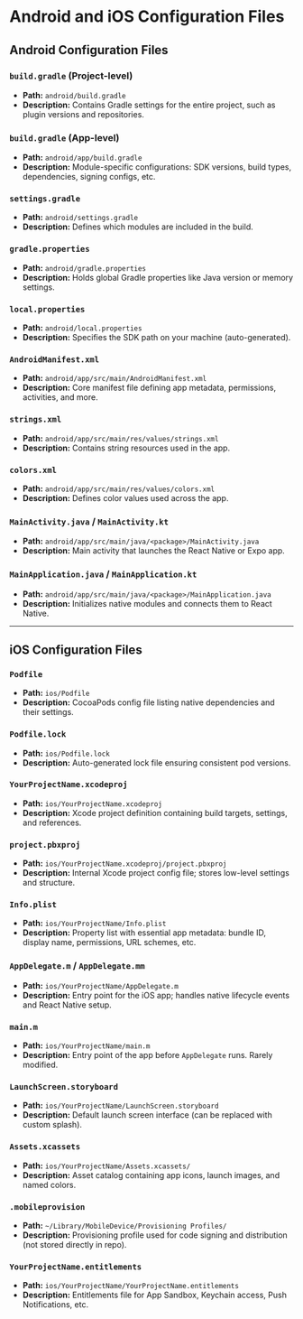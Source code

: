 # Android and iOS Configuration Files

## Android Configuration Files

### `build.gradle` (Project-level)
- **Path:** `android/build.gradle`
- **Description:** Contains Gradle settings for the entire project, such as plugin versions and repositories.

### `build.gradle` (App-level)
- **Path:** `android/app/build.gradle`
- **Description:** Module-specific configurations: SDK versions, build types, dependencies, signing configs, etc.

### `settings.gradle`
- **Path:** `android/settings.gradle`
- **Description:** Defines which modules are included in the build.

### `gradle.properties`
- **Path:** `android/gradle.properties`
- **Description:** Holds global Gradle properties like Java version or memory settings.

### `local.properties`
- **Path:** `android/local.properties`
- **Description:** Specifies the SDK path on your machine (auto-generated).

### `AndroidManifest.xml`
- **Path:** `android/app/src/main/AndroidManifest.xml`
- **Description:** Core manifest file defining app metadata, permissions, activities, and more.

### `strings.xml`
- **Path:** `android/app/src/main/res/values/strings.xml`
- **Description:** Contains string resources used in the app.

### `colors.xml`
- **Path:** `android/app/src/main/res/values/colors.xml`
- **Description:** Defines color values used across the app.

### `MainActivity.java` / `MainActivity.kt`
- **Path:** `android/app/src/main/java/<package>/MainActivity.java`
- **Description:** Main activity that launches the React Native or Expo app.

### `MainApplication.java` / `MainApplication.kt`
- **Path:** `android/app/src/main/java/<package>/MainApplication.java`
- **Description:** Initializes native modules and connects them to React Native.

---

## iOS Configuration Files

### `Podfile`
- **Path:** `ios/Podfile`
- **Description:** CocoaPods config file listing native dependencies and their settings.

### `Podfile.lock`
- **Path:** `ios/Podfile.lock`
- **Description:** Auto-generated lock file ensuring consistent pod versions.

### `YourProjectName.xcodeproj`
- **Path:** `ios/YourProjectName.xcodeproj`
- **Description:** Xcode project definition containing build targets, settings, and references.

### `project.pbxproj`
- **Path:** `ios/YourProjectName.xcodeproj/project.pbxproj`
- **Description:** Internal Xcode project config file; stores low-level settings and structure.

### `Info.plist`
- **Path:** `ios/YourProjectName/Info.plist`
- **Description:** Property list with essential app metadata: bundle ID, display name, permissions, URL schemes, etc.

### `AppDelegate.m` / `AppDelegate.mm`
- **Path:** `ios/YourProjectName/AppDelegate.m`
- **Description:** Entry point for the iOS app; handles native lifecycle events and React Native setup.

### `main.m`
- **Path:** `ios/YourProjectName/main.m`
- **Description:** Entry point of the app before `AppDelegate` runs. Rarely modified.

### `LaunchScreen.storyboard`
- **Path:** `ios/YourProjectName/LaunchScreen.storyboard`
- **Description:** Default launch screen interface (can be replaced with custom splash).

### `Assets.xcassets`
- **Path:** `ios/YourProjectName/Assets.xcassets/`
- **Description:** Asset catalog containing app icons, launch images, and named colors.

### `.mobileprovision`
- **Path:** `~/Library/MobileDevice/Provisioning Profiles/`
- **Description:** Provisioning profile used for code signing and distribution (not stored directly in repo).

### `YourProjectName.entitlements`
- **Path:** `ios/YourProjectName/YourProjectName.entitlements`
- **Description:** Entitlements file for App Sandbox, Keychain access, Push Notifications, etc.